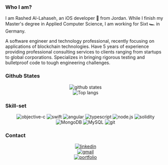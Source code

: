 ### Who I am?
I am Rashed Al-Lahaseh, an iOS developer 🍏 from Jordan. While I finish my Master's degree in Applied Computer Science, I am working for Sixt 🏎 in Germany. 

A software engineer and technology professional, recently focusing on applications of blockchain technologies.
Have 5 years of experience providing professional consulting services to clients ranging from startups to global corporations.
Specializes in bringing rigorous testing and bulletproof code to tough engineering challenges.

### Github States
<p align="center"> 
  <img src="https://github-readme-stats-git-masterrstaa-rickstaa.vercel.app/api?username=rallahaseh&count_private=true&show_icons=true&theme=apprentice" alt="github states"> 
  <br>
  <img src="https://github-readme-stats-git-masterrstaa-rickstaa.vercel.app/api/top-langs/?username=rallahaseh&exclude_repo=rallahaseh.github.io&layout=compact&theme=apprentice" alt="Top langs">
</p>

### Skill-set
<p align="center">
  <img src="https://img.shields.io/badge/objective-c-00599C?style=for-the-badge&logo=objective-c&logoColor=white" alt="objective-c">
  <img src="https://img.shields.io/badge/swift-%23F05033.svg?style=for-the-badge&logo=swift&logoColor=white" alt="swift">
  <img src="https://img.shields.io/badge/angular-%2300ADD8.svg?style=for-the-badge&logo=angular&logoColor=white" alt="angular">
  <img src="https://img.shields.io/badge/typescript-43853D?style=for-the-badge&logo=typescript&logoColor=white" alt="typescript">
  <img src="https://img.shields.io/badge/node.js-43853D?style=for-the-badge&logo=node.js&logoColor=white" alt="node.js">
  <img src="https://img.shields.io/badge/solidity-232F3E?style=for-the-badge&logo=solidity&logoColor=white" alt="solidity">
  <img src="https://img.shields.io/badge/MongoDB-4EA94B?style=for-the-badge&logo=mongodb&logoColor=white" alt="MongoDB">
  <img src="https://img.shields.io/badge/MySQL-00000F?style=for-the-badge&logo=mysql&logoColor=white" alt="MySQL">
  <img src="https://img.shields.io/badge/git-%23F05033.svg?style=for-the-badge&logo=git&logoColor=white" alt="git">
</p>

### Contact
<p align="center">
  <a href="https://www.linkedin.com/in/rallahaseh/" target="_blank"><img src="https://img.shields.io/badge/LinkedIn-0077B5?style=for-the-badge&logo=linkedin&logoColor=white" alt="linkedin"></a>
  <br>
  <a href="mailto:rallahaseh@gmail.com" target="_blank"><img src="https://img.shields.io/badge/Gmail-D14836?style=for-the-badge&logo=gmail&logoColor=white" alt="gmail"></a>
  <br>
  <a href="https://rallahaseh.dev"><img src="https://img.shields.io/badge/portfolio-100000?style=for-the-badge&logo=portfolio&logoColor=white" alt="portfolio"></a>
  <br>
</p>
